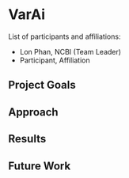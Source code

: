 # VarAi

List of participants and affiliations:
- Lon Phan, NCBI (Team Leader)
- Participant, Affiliation

## Project Goals

## Approach

## Results

## Future Work
